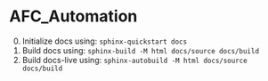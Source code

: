 # AFC_Automation

0. Initialize docs using: `sphinx-quickstart docs`
1. Build docs using: `sphinx-build -M html docs/source docs/build`
2. Build docs-live using: `sphinx-autobuild -M html docs/source docs/build`
